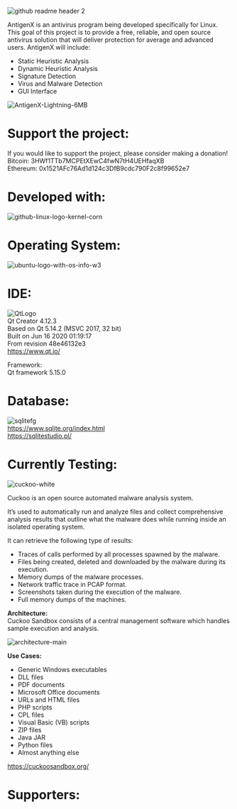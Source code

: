 ![github readme header 2](https://user-images.githubusercontent.com/22214754/196063614-bfe17689-e62b-4a37-bf9a-6952ea93aa51.png)        
     
AntigenX is an antivirus program being developed specifically for Linux. This goal of this project is to provide a free, reliable, and open source antivirus solution that will deliver protection for average and advanced users. AntigenX will include:  

* Static Heuristic Analysis  
* Dynamic Heuristic Analysis     
* Signature Detection 
* Virus and Malware Detection 
* GUI Interface   
 
![AntigenX-Lightning-6MB](https://user-images.githubusercontent.com/22214754/202864754-3292bb0b-93f0-468f-95b4-e676b607f06d.gif)   

# Support the project:  
If you would like to support the project, please consider making a donation!  
Bitcoin: 3HWf1TTb7MCPEtXEwC4fwN7tH4UEHfaqXB    
Ethereum: 0x1521AFc76Ad1d124c3DfB9cdc790F2c8f99652e7      
        
# Developed with:  

![github-linux-logo-kernel-corn](https://user-images.githubusercontent.com/22214754/196063512-495e0624-c344-4b32-9507-0f4fbc85a633.png)      

# **Operating System:**  

![ubuntu-logo-with-os-info-w3](https://user-images.githubusercontent.com/22214754/196061656-421dd522-86bc-4596-aa12-04a51b8627d3.png)              

# **IDE:**     
![QtLogo](https://user-images.githubusercontent.com/22214754/179895211-d52559ab-35df-4fcc-bf69-7377739330d4.png)  
Qt Creator 4.12.3  
Based on Qt 5.14.2 (MSVC 2017, 32 bit)  
Built on Jun 16 2020 01:19:17  
From revision 48e46132e3  
https://www.qt.io/ 

Framework:  
Qt framework 5.15.0 

# **Database:**        
![sqlitefg](https://user-images.githubusercontent.com/22214754/179894516-3059e142-fb38-40bc-a32c-65500a223eb1.png)    
https://www.sqlite.org/index.html    
https://sqlitestudio.pl/  

# Currently Testing:    

![cuckoo-white](https://user-images.githubusercontent.com/22214754/196032540-ca66db74-1968-4d38-84c0-287cb86b1174.png)  

Cuckoo is an open source automated malware analysis system.  

It’s used to automatically run and analyze files and collect comprehensive analysis results that outline what the malware does while running inside an isolated operating system.  

It can retrieve the following type of results:  

* Traces of calls performed by all processes spawned by the malware.  
* Files being created, deleted and downloaded by the malware during its execution.  
* Memory dumps of the malware processes.  
* Network traffic trace in PCAP format.  
* Screenshots taken during the execution of the malware.  
* Full memory dumps of the machines.  

**Architecture:**  
Cuckoo Sandbox consists of a central management software which handles sample execution and analysis.   

![architecture-main](https://user-images.githubusercontent.com/22214754/196033933-012a7d9d-59c5-4209-852d-1d0e106db029.png)  

**Use Cases:**   

* Generic Windows executables
* DLL files
* PDF documents
* Microsoft Office documents
* URLs and HTML files
* PHP scripts
* CPL files
* Visual Basic (VB) scripts
* ZIP files
* Java JAR
* Python files
* Almost anything else  
  
https://cuckoosandbox.org/  

# Supporters:      
